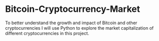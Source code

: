 # Bitcoin-Cryptocurrency-Market
To better understand the growth and impact of Bitcoin and other cryptocurrencies I will use Python to explore the market capitalization of different cryptocurrencies in this project.
